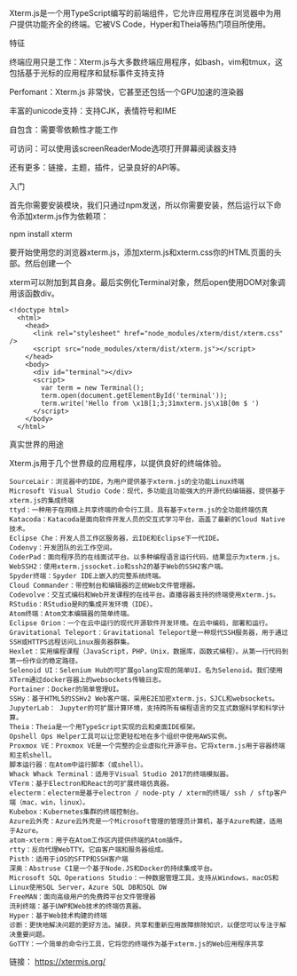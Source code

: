 Xterm.js是一个用TypeScript编写的前端组件，它允许应用程序在浏览器中为用户提供功能齐全的终端。它被VS Code，Hyper和Theia等热门项目所使用。

特征

终端应用只是工作：Xterm.js与大多数终端应用程序，如bash，vim和tmux，这包括基于光标的应用程序和鼠标事件支持支持

Perfomant：Xterm.js 非常快，它甚至还包括一个GPU加速的渲染器

丰富的unicode支持：支持CJK，表情符号和IME

自包含：需要零依赖性才能工作

可访问：可以使用该screenReaderMode选项打开屏幕阅读器支持

还有更多：链接，主题，插件，记录良好的API等。

入门

首先你需要安装模块，我们只通过npm发送，所以你需要安装，然后运行以下命令添加xterm.js作为依赖项：

npm install xterm

要开始使用您的浏览器xterm.js，添加xterm.js和xterm.css你的HTML页面的头部。然后创建一个<div id="terminal"></div>xterm可以附加到其自身。最后实例化Terminal对象，然后open使用DOM对象调用该函数div。
```
<!doctype html>
  <html>
    <head>
      <link rel="stylesheet" href="node_modules/xterm/dist/xterm.css" />
      <script src="node_modules/xterm/dist/xterm.js"></script>
    </head>
    <body>
      <div id="terminal"></div>
      <script>
        var term = new Terminal();
        term.open(document.getElementById('terminal'));
        term.write('Hello from \x1B[1;3;31mxterm.js\x1B[0m $ ')
      </script>
    </body>
  </html>

```
真实世界的用途


Xterm.js用于几个世界级的应用程序，以提供良好的终端体验。

```
SourceLair：浏览器中的IDE，为用户提供基于xterm.js的全功能Linux终端
Microsoft Visual Studio Code：现代，多功能且功能强大的开源代码编辑器，提供基于xterm.js的集成终端
ttyd：一种用于在网络上共享终端的命令行工具，具有基于xterm.js的全功能终端仿真
Katacoda：Katacoda是面向软件开发人员的交互式学习平台，涵盖了最新的Cloud Native技术。
Eclipse Che：开发人员工作区服务器，云IDE和Eclipse下一代IDE。
Codenvy：开发团队的云工作空间。
CoderPad：面向程序员的在线面试平台。以多种编程语言运行代码，结果显示为xterm.js。
WebSSH2：使用xterm.jssocket.io和ssh2的基于Web的SSH2客户端。
Spyder终端：Spyder IDE上嵌入的完整系统终端。
Cloud Commander：带控制台和编辑器的正统Web文件管理器。
Codevolve：交互式编码和Web开发课程的在线平台。直播容器支持的终端使用xterm.js。
RStudio：RStudio是R的集成开发环境（IDE）。
Atom终端：Atom文本编辑器的简单终端。
Eclipse Orion：一个在云中运行的现代开源软件开发环境。在云中编码，部署和运行。
Gravitational Teleport：Gravitational Teleport是一种现代SSH服务器，用于通过SSH或HTTPS远程访问Linux服务器群集。
Hexlet：实用编程课程（JavaScript，PHP，Unix，数据库，函数式编程）。从第一行代码到第一份作业的稳定路径。
Selenoid UI：Selenium Hub的可扩展golang实现的简单UI，名为Selenoid。我们使用XTerm通过docker容器上的websockets传输日志。
Portainer：Docker的简单管理UI。
SSHy：基于HTML5的SSHv2 Web客户端，采用E2E加密xterm.js，SJCL和websockets。
JupyterLab： Jupyter的可扩展计算环境，支持跨所有编程语言的交互式数据科学和科学计算。
Theia：Theia是一个用TypeScript实现的云和桌面IDE框架。
Opshell Ops Helper工具可以让您更轻松地在多个组织中使用AWS实例。
Proxmox VE：Proxmox VE是一个完整的企业虚拟化开源平台。它将xterm.js用于容器终端和主机shell。
脚本运行器：在Atom中运行脚本（或shell）。
Whack Whack Terminal：适用于Visual Studio 2017的终端模拟器。
VTerm：基于Electron和React的可扩展终端仿真器。
electerm：electerm是基于electron / node-pty / xterm的终端/ ssh / sftp客户端（mac，win，linux）。
Kubebox：Kubernetes集群的终端控制台。
Azure云外壳：Azure云外壳是一个Microsoft管理的管理员计算机，基于Azure构建，适用于Azure。
atom-xterm：用于在Atom工作区内提供终端的Atom插件。
rtty：反向代理WebTTY。它由客户端和服务器组成。
Pisth：适用于iOS的SFTP和SSH客户端
深奥：Abstruse CI是一个基于Node.JS和Docker的持续集成平台。
Microsoft SQL Operations Studio：一种数据管理工具，支持从Windows，macOS和Linux使用SQL Server，Azure SQL DB和SQL DW
FreeMAN：面向高级用户的免费跨平台文件管理器
流利终端：基于UWP和Web技术的终端仿真器。
Hyper：基于Web技术构建的终端
诊断：更快地解决问题的更好方法。捕获，共享和重新应用故障排除知识，以便您可以专注于解决重要问题。
GoTTY：一个简单的命令行工具，它将您的终端作为基于xterm.js的Web应用程序共享

```

链接： https://xtermjs.org/